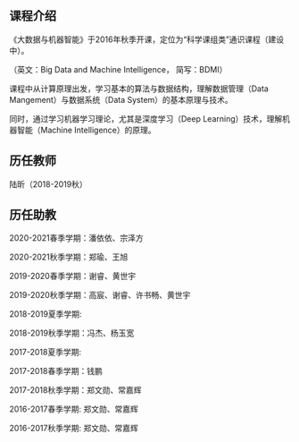 ## 课程介绍

《大数据与机器智能》于2016年秋季开课，定位为“科学课组类”通识课程（建设中）。

（英文：Big Data and Machine Intelligence， 简写：BDMI）

课程中从计算原理出发，学习基本的算法与数据结构，理解数据管理（Data Mangement）与数据系统（Data System）的基本原理与技术。

同时，通过学习机器学习理论，尤其是深度学习（Deep Learning）技术，理解机器智能（Machine Intelligence）的原理。


## 历任教师

陆昕（2018-2019秋）

## 历任助教

2020-2021春季学期：潘依依、宗泽方

2020-2021秋季学期：郑瑜、王旭

2019-2020春季学期：谢睿、黄世宇

2019-2020秋季学期：高宸、谢睿、许书畅、黄世宇

2018-2019夏季学期:

2018-2019秋季学期：冯杰、杨玉宽

2017-2018夏季学期: 

2017-2018春季学期：钱鹏

2017-2018秋季学期：郑文勋、常嘉辉

2016-2017春季学期: 郑文勋、常嘉辉

2016-2017秋季学期: 郑文勋、常嘉辉

